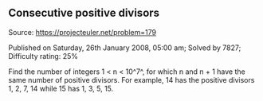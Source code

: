 Consecutive positive divisors
-----------------------------

Source: https://projecteuler.net/problem=179

Published on Saturday, 26th January 2008, 05:00 am; Solved by 7827;
Difficulty rating: 25%

Find the number of integers 1 \< n \< 10^7^, for which n and n + 1 have
the same number of positive divisors. For example, 14 has the positive
divisors 1, 2, 7, 14 while 15 has 1, 3, 5, 15.
